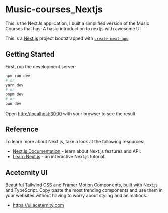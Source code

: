 # Music-courses_Nextjs
This is the NextJs application, I built a simplified version of the Music Courses that has: A basic introduction to nextjs with awesome UI

This is a [Next.js](https://nextjs.org/) project bootstrapped with [`create-next-app`](https://github.com/vercel/next.js/tree/canary/packages/create-next-app).

## Getting Started

First, run the development server:

```bash
npm run dev
# or
yarn dev
# or
pnpm dev
# or
bun dev
```

Open [http://localhost:3000](http://localhost:3000) with your browser to see the result.

## Reference
To learn more about Next.js, take a look at the following resources:
 
- [Next.js Documentation](https://nextjs.org/docs) - learn about Next.js features and API.
- [Learn Next.js](https://nextjs.org/learn) - an interactive Next.js tutorial.

## Aceternity UI
Beautiful Tailwind CSS and Framer Motion Components, built with Next.js and TypeScript.
Copy paste the most trending components and use them in your websites without having to worry about styling and animations.
- https://ui.aceternity.com



